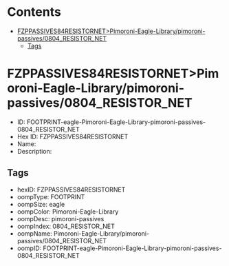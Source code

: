



Contents
========

* [FZPPASSIVES84RESISTORNET>Pimoroni-Eagle-Library/pimoroni-passives/0804_RESISTOR_NET](#fzppassives84resistornetpimoroni-eagle-librarypimoroni-passives0804_resistor_net)
	* [Tags](#tags)

# FZPPASSIVES84RESISTORNET>Pimoroni-Eagle-Library/pimoroni-passives/0804_RESISTOR_NET

- ID: FOOTPRINT-eagle-Pimoroni-Eagle-Library-pimoroni-passives-0804_RESISTOR_NET
- Hex ID: FZPPASSIVES84RESISTORNET
- Name: 
- Description: 

## Tags

- hexID: FZPPASSIVES84RESISTORNET
- oompType: FOOTPRINT
- oompSize: eagle
- oompColor: Pimoroni-Eagle-Library
- oompDesc: pimoroni-passives
- oompIndex: 0804_RESISTOR_NET
- oompName: Pimoroni-Eagle-Library/pimoroni-passives/0804_RESISTOR_NET
- oompID: FOOTPRINT-eagle-Pimoroni-Eagle-Library-pimoroni-passives-0804_RESISTOR_NET
